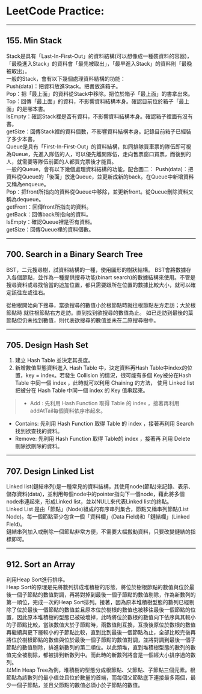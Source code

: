# LeetCode Practice:
---

## 155. Min Stack
Stack是具有「Last-In-First-Out」的資料結構(可以想像成一種裝資料的容器)，「最晚進入Stack」的資料會「最先被取出」，「最早進入Stack」的資料則「最晚被取出」。  
一般的Stack，會有以下幾個處理資料結構的功能：  
Push(data)：把資料放進Stack。把書放進箱子。  
Pop：把「最上面」的資料從Stack中移除。把位於箱子「最上面」的書拿出來。  
Top：回傳「最上面」的資料，不影響資料結構本身。確認目前位於箱子「最上面」的是哪本書。  
IsEmpty：確認Stack裡是否有資料，不影響資料結構本身。確認箱子裡面有沒有書。  
getSize：回傳Stack裡的資料個數，不影響資料結構本身。記錄目前箱子已經裝了多少本書。  
Queue是具有「First-In-First-Out」的資料結構，如同排隊買車票的隊伍即可視為Queue，先進入隊伍的人，可以優先離開隊伍，走向售票窗口買票，而後到的人，就需要等隊伍前面的人都買完票後才能買。  
一般的Queue，會有以下幾個處理資料結構的功能，配合圖二：
Push(data)：把資料從Queue的「後面」放進Queue，並更新成新的back。在Queue中新增資料又稱為enqueue。  
Pop：把front所指向的資料從Queue中移除，並更新front。從Queue刪除資料又稱為dequeue。  
getFront：回傳front所指向的資料。  
getBack：回傳back所指向的資料。  
IsEmpty：確認Queue裡是否有資料。  
getSize：回傳Queue裡的資料個數。  

---
## 700. Search in a Binary Search Tree
BST，二元搜尋樹，試資料結構的一種，使用圖形的樹狀結構。
BST會將數據存入各個節點，並作為一種提供搜尋功能(binart search)的數據結構來使用。不管是搜尋資料或尋找恰當的追加位置，都只需要跟所在位置的數據比較大小，就可以確定該往左或往右。

從樹根開始向下搜尋，當欲搜尋的數值小於根節點時就往根節點左方走訪；大於根節點時 就往根節點右方走訪。直到找到欲搜尋的數值為止。
如已走訪到最後的葉節點但仍未找到數值，則代表欲搜尋的數值並未在二原搜尋樹中。  

---
## 705. Design Hash Set
1. 建立 Hash Table 並決定其長度。
2. 新增數值型態資料進入 Hash Table 中，決定資料再Hash Table中index的位置，key = index。若發生 Collision 的情況，很可能有多個 Key被分在Hash Table 中同一個 index ，此時就可以利用 Chaining 的方法， 使用 Linked list 把被分在 Hash Table 中同一個 index 的 Key 值串起來。  

> - Add : 先利用 Hash Function 取得 Table 的 index ，接著再利用 addAtTail每個資料依序串起來。  
  - Contains: 先利用 Hash Function 取得 Table 的 index ，接著再利用 Search 找到欲查找的資料。  
  - Remove: 先利用 Hash Function 取得 Table的 index ，接著再 利用 Delete 刪除欲刪除的資料。  

---
## 707. Design Linked List
Linked list(鏈結串列)是一種常見的資料結構，其使用node(節點)來記錄、表示、儲存資料(data)，並利用每個node中的pointer指向下一個node，藉此將多個node串連起來，形成Linked list，並以NULL來代表Linked list的終點。  
Linked List 是由「節點」(Node)組成的有序串列集合，節點又稱串列節點(List Node)。每一個節點至少包含一個「資料欄」(Data Field)和「鏈結欄」(Linked Field)。  
鏈結串列加入或刪除一個節點非常方便，不需要大幅搬動資料，只要改變鏈結的指標即可。

---
## 912. Sort an Array
利用Heap Sort進行排序。  
Heap Sort的原理是先將數列排成堆積樹的形態，將位於樹根節點的數值與位於最後一個子節點的數值對調，再將對掉到最後一個子節點的數值剔除，作為新數列的第一順位，完成一次的Heap Sort排列。接著，因為原本堆積樹型態的數列已經剔除了位於最後一個節點的數值並且原本位於樹根的數值也被移往最後一個節點的位置，因此原本堆積樹的型態已被破壞掉，此時將位於數根的數值向下依序與其較小的子節點比較，當該數值大於子節點時，兩數值則互換，互換後原位於數根的數值再繼續與更下層較小的子節點比較，直到比到最後一個節點為止，全部比較完後再將位於樹根節點的數值與位於最後一個子節點的數值對調，並將對調到最後一個子節點的數值剔除，排進新數列的第二順位。以此類堆，直到堆積樹型態的數列的數值完全被剔除，都被排到新數列中。而此時的新數列將會是一個經大小排序過的數列。  
以Min Heap Tree為例，堆積樹的型態分成根節點、父節點、子節點三個元素。根節點為該數列的最小值並且位於數量的首端，而每個父節點底下連接最多兩個，最少一個子節點，並且父節點的數值必須小於子節點的數值。

